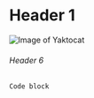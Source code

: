 # Header 1

![Image of Yaktocat](https://octodex.github.com/images/yaktocat.png)

###### Header 6

``` r
Code block
```
